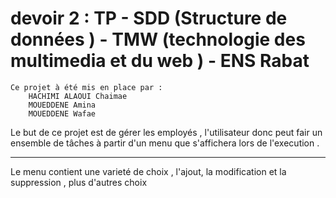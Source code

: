 
# devoir 2 : TP - SDD (Structure de données )  - TMW (technologie des multimedia et du web ) - ENS Rabat

	Ce projet à été mis en place par :  
		HACHIMI ALAOUI Chaimae
		MOUEDDENE Amina
		MOUEDDENE Wafae

Le but de ce projet est de gérer les employés , l'utilisateur donc peut fair un ensemble  de tâches à partir d'un menu que s'affichera lors de l'execution .


----------------------------------------



Le menu contient une varieté de choix  , l'ajout, la modification et la suppression  , plus d'autres choix